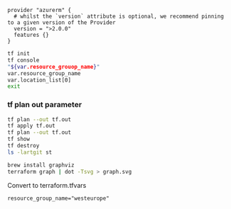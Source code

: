 ```hc
provider "azurerm" {
  # whilst the `version` attribute is optional, we recommend pinning to a given version of the Provider
  version = ">2.0.0"
  features {}
}
```

```bash
tf init
tf console
"${var.resource_grouop_name}"
var.resource_group_name
var.location_list[0]
exit
```

### tf plan out parameter
```bash
tf plan --out tf.out
tf apply tf.out
tf plan --out tf.out
tf show
tf destroy 
ls -lartgit st
```


```bash
brew install graphviz
terraform graph | dot -Tsvg > graph.svg

```

Convert to terraform.tfvars
```hc
resource_group_name="westeurope"
```



